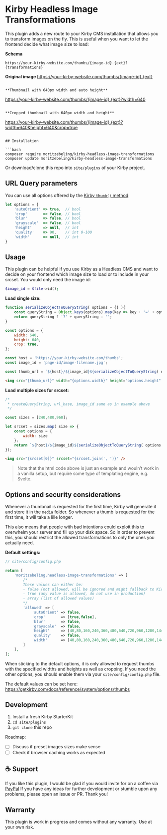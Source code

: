 # Kirby Headless Image Transformations

This plugin adds a new route to your Kirby CMS installation that allows you to transform images on the fly. This is useful when you want to let the frontend decide what image size to load:

**Schema**
```
https://your-kirby-website.com/thumbs/{image-id}.{ext}?{transformations}
```

**Original image**
https://your-kirby-website.com/thumbs/{image-id}.{ext}
```

**Thumbnail with 640px width and auto height**
```
https://your-kirby-website.com/thumbs/{image-id}.{ext}?width=640
```

**Cropped thumbnail with 640px width and height**
```
https://your-kirby-website.com/thumbs/{image-id}.{ext}?width=640&height=640&crop=true
```

## Installation

```bash
composer require moritzebeling/kirby-headless-image-transformations
composer update moritzebeling/kirby-headless-image-transformations
```

Or download/clone this repo into `site/plugins` of your Kirby project.

## URL Query parameters

You can use all options offered by the [Kirby `thumb()` method](https://getkirby.com/docs/reference/objects/cms/file/thumb#options):

```js
let options = {
    'autoOrient' => true,  // bool
    'crop'       => false, // bool
    'blur'       => false, // bool
    'grayscale'  => false, // bool
    'height'     => null,  // int
    'quality'    => 90,    // int 0-100
    'width'      => null,  // int
}
```

## Usage

This plugin can be helpful if you use Kirby as a Headless CMS and want to decide on your frontend which image size to load or to include in your srcset. You would only need the image id:

```php
$image_id = $file->id();
```

**Load single size:**

```js
function serializeObjectToQueryString( options = {} ){
    const queryString = Object.keys(options).map(key => key + '=' + options[key]).join('&');
    return queryString ? '?' + queryString : '';
}

const options = {
    width: 640,
    height: 640,
    crop: true,
};

const host = 'https://your-kirby-website.com/thumbs';
const image_id = 'page-id/image-filename.jpg';

const thumb_url = `${host}/${image_id}${serializeObjectToQueryString( options )}`;
```
```html
<img src="{thumb_url}" width="{options.width}" height="options.height" />
```

**Load multiple sizes for srcset:**

```js
/*
 * createQueryString, url_base, image_id same as in example above
 */

const sizes = [240,480,960];

let srcset = sizes.map( size => {
    const options = {
        width: size
    };
    return `${host}/${image_id}${serializeObjectToQueryString( options )} ${size}w`;
});

```
```html
<img src="{srcset[0]}" srcset="{srcset.join(', ')}" />
```

> Note that the html code above is just an example and wouln’t work in a vanilla setup, but require some type of templating engine, e.g. Svelte.

## Options and security considerations

Whenever a thumbnail is requested for the first time, Kirby will generate it and store it in the `media` folder. So whenever a thumb is requested for the first time, it will take a lille longer.

This also means that people with bad intentions could exploit this to overwhelm your server and fill up your disk space. So in order to prevent this, you should restrict the allowed transformations to only the ones you actually need.

**Default settings:**

```php
// site/config/config.php

return [
    'moritzebeling.headless-image-transformations' => [
        /*
        These values can either be:
        - false (not allowed, will be ignored and might fallback to Kirby's default settings)
        - true (any value is allowed, do not use in production)
        - array (list of allowed values)
        */
        'allowed' => [
            'autoOrient' => false,
            'crop'       => [true,false],
            'blur'       => false,
            'grayscale'  => false,
            'height'     => [40,80,160,240,360,480,640,720,960,1280,1440,1920,2560,3200],
            'quality'    => false,
            'width'      => [40,80,160,240,360,480,640,720,960,1280,1440,1920,2560,3200],
        ]
    ],
];
```

When sticking to the default options, it is only allowed to request thumbs with the specified widths and heights as well as cropping. If you need the other options, you should enable them via your `site/config/config.php` file.

The default values can be set here:
https://getkirby.com/docs/reference/system/options/thumbs

## Development

1. Install a fresh Kirby StarterKit
2. `cd site/plugins`
3. `git clone` this repo

Roadmap:
- [ ] Discuss if preset images sizes make sense
- [ ] Check if browser caching works as expected

## ☕️ Support

If you like this plugin, I would be glad if you would invite for on a coffee via [PayPal](http://more.moritzebeling.com/support)
If you have any ideas for further development or stumble upon any problems, please open an issue or PR. Thank you!

## Warranty

This plugin is work in progress and comes without any warranty. Use at your own risk.
